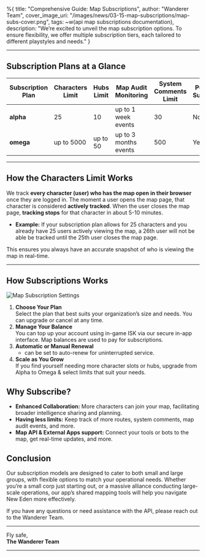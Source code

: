 %{
  title: "Comprehensive Guide: Map Subscriptions",
  author: "Wanderer Team",
  cover_image_uri: "/images/news/03-15-map-subscriptions/map-subs-cover.png",
  tags: ~w(api map subscriptions documentation),
  description: "We’re excited to unveil the map subscription options. To ensure flexibility, we offer multiple subscription tiers, each tailored to different playstyles and needs."
}

---

## Subscription Plans at a Glance

| Subscription Plan | Characters Limit | Hubs Limit | Map Audit Monitoring  | System Comments Limit | Public API Supported?  | External Apps/Bots Licenses|
|-------------------|------------------|------------|-----------------------|-----------------------|------------------------|----------------------------|
| **alpha**         | 25               | 10         | up to 1 week events   | 30                    | No                     | No                         |
| **omega**         | up to 5000       | up to 50   | up to 3 months events | 500                   | Yes                    | Yes                        |

---

## How the Characters Limit Works

We track **every character (user) who has the map open in their browser** once they are logged in. The moment a user opens the map page, that character is considered **actively tracked**. When the user closes the map page, **tracking stops** for that character in about 5-10 minutes. 

- **Example:** If your subscription plan allows for 25 characters and you already have 25 users actively viewing the map, a 26th user will not be able be tracked until the 25th user closes the map page.  

This ensures you always have an accurate snapshot of who is viewing the map in real-time.

---


## How Subscriptions Works

![Map Subscription Settings](/images/news/03-15-map-subscriptions/map-subs-config.png "Subscription Settings")

1. **Choose Your Plan**  
   Select the plan that best suits your organization’s size and needs. You can upgrade or cancel at any time.
2. **Manage Your Balance**  
   You can top up your account using in-game ISK via our secure in-app interface. Map balances are used to pay for subscriptions.
3. **Automatic or Manual Renewal**  
   - can be set to auto-renew for uninterrupted service.
4. **Scale as You Grow**  
   If you find yourself needing more character slots or hubs, upgrade from Alpha to Omega & select limits that suit your needs.

## Why Subscribe?

- **Enhanced Collaboration:** More characters can join your map, facilitating broader intelligence sharing and planning.
- **Having less limits:** Keep track of more routes, system comments, map audit events, and more.
- **Map API & External Apps support:** Connect your tools or bots to the map, get real-time updates, and more.

## Conclusion

Our subscription models are designed to cater to both small and large groups, with flexible options to match your operational needs. Whether you’re a small corp just starting out, or a massive alliance conducting large-scale operations, our app’s shared mapping tools will help you navigate New Eden more effectively.

If you have any questions or need assistance with the API, please reach out to the Wanderer Team.

---

Fly safe,  
**The Wanderer Team**

---
